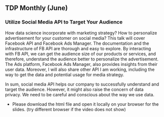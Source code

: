 ## TDP Monthly (June)


### Utilize Social Media API to Target Your Audience

How data science incorporate with marketing strategy? How to personalize advertisement for your customer on social media? This talk will cover Facebook API and Facebook Ads Manager. The documentation and the infrastructure of FB API are thorough and easy to explore. By interacting with FB API, we can get the audience size of our products or services, and therefore, understand the audience better to personalize the advertisement. The Ads platform, Facebook Ads Manager, also provides insights from their user data. Moreover, I will also share other API I am working, including the way to get the data and potential usage for media strategy. 

In sum, social media API helps our company to successfully understand and target the audience. However, it might also raise the concern of data privacy. We need to be careful and conscious about the way we use data.


- Please download the html file and open it locally on your browser for the slides. (try different browser if the video does not show)
